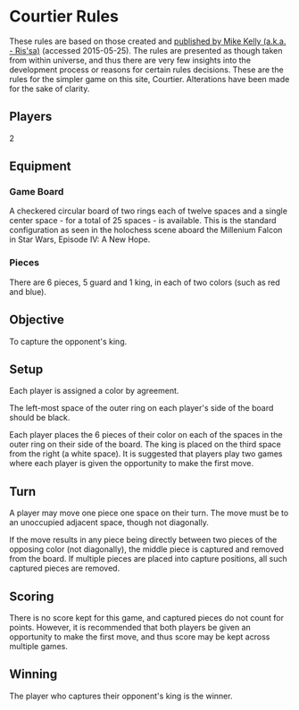 Courtier Rules
==============
These rules are based on those created and [published by Mike Kelly (a.k.a. - Ris'sa)](http://dhost.info/rissa/Holochess) (accessed 2015-05-25). The rules are presented as though taken from within universe, and thus there are very few insights into the development process or reasons for certain rules decisions. These are the rules for the simpler game on this site, Courtier. Alterations have been made for the sake of clarity.

Players
-------
2

Equipment
---------
### Game Board
A checkered circular board of two rings each of twelve spaces and a single center space - for a total of 25 spaces - is available. This is the standard configuration as seen in the holochess scene aboard the Millenium Falcon in Star Wars, Episode IV: A New Hope.

### Pieces
There are 6 pieces, 5 guard and 1 king, in each of two colors (such as red and blue).

Objective
---------
To capture the opponent's king.

Setup
-----
Each player is assigned a color by agreement.

The left-most space of the outer ring on each player's side of the board should be black.

Each player places the 6 pieces of their color on each of the spaces in the outer ring on their side of the board. The king is placed on the third space from the right (a white space). It is suggested that players play two games where each player is given the opportunity to make the first move.

Turn
----
A player may move one piece one space on their turn. The move must be to an unoccupied adjacent space, though not diagonally.

If the move results in any piece being directly between two pieces of the opposing color (not diagonally), the middle piece is captured and removed from the board. If multiple pieces are placed into capture positions, all such captured pieces are removed.

Scoring
-------
There is no score kept for this game, and captured pieces do not count for points. However, it is recommended that both players be given an opportunity to make the first move, and thus score may be kept across multiple games.

Winning
-------
The player who captures their opponent's king is the winner.

